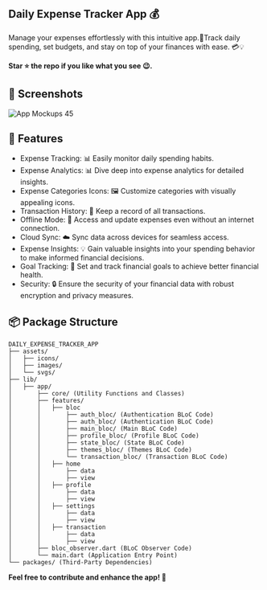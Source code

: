 ## Daily Expense Tracker App 💰

Manage your expenses effortlessly with this intuitive app.📱Track daily spending, set budgets, and stay on top of your finances with ease. 💳💡

**Star ⭐ the repo if you like what you see 😉.**


## 📱 Screenshots
![App Mockups 45](https://github.com/haithemnini/daily_expense_tracker_app/assets/88515475/0e422cd7-cf38-48c5-bc8b-bf89fba69818)

## 📌 Features
- Expense Tracking: 📊 Easily monitor daily spending habits.
- Expense Analytics: 📊 Dive deep into expense analytics for detailed insights.
- Expense Categories Icons: 🖼️ Customize categories with visually appealing icons.
- Transaction History: 📜 Keep a record of all transactions.
- Offline Mode: 📴 Access and update expenses even without an internet connection.
- Cloud Sync: ☁️ Sync data across devices for seamless access.
- Expense Insights: 💡 Gain valuable insights into your spending behavior to make informed financial decisions.
- Goal Tracking: 🎯 Set and track financial goals to achieve better financial health.
- Security: 🔒 Ensure the security of your financial data with robust encryption and privacy measures.

## 📦 Package Structure 
    DAILY_EXPENSE_TRACKER_APP
    ├── assets/
    │   ├── icons/
    │   ├── images/
    │   └── svgs/
    ├── lib/
    │   ├── app/
    │       ├── core/ (Utility Functions and Classes)
    │       ├── features/
    │       │   ├── bloc
    │       │       ├── auth_bloc/ (Authentication BLoC Code)
    │       │       ├── auth_bloc/ (Authentication BLoC Code)
    │       │       ├── main_bloc/ (Main BLoC Code)
    │       │       ├── profile_bloc/ (Profile BLoC Code)
    │       │       ├── state_bloc/ (State BLoC Code)
    │       │       ├── themes_bloc/ (Themes BLoC Code)
    │       │       └── transaction_bloc/ (Transaction BLoC Code)
    │       │   ├── home
    │       │       ├── data
    │       │       ├── view
    │       │   ├── profile
    │       │       ├── data
    │       │       ├── view    
    │       │   ├── settings
    │       │       ├── data
    │       │       ├── view    
    │       │   ├── transaction
    │       │       ├── data
    │       │       ├── view    
    │       ├── bloc_observer.dart (BLoC Observer Code)
    │       └── main.dart (Application Entry Point)
    └── packages/ (Third-Party Dependencies)
    
**Feel free to contribute and enhance the app! 🚀**


